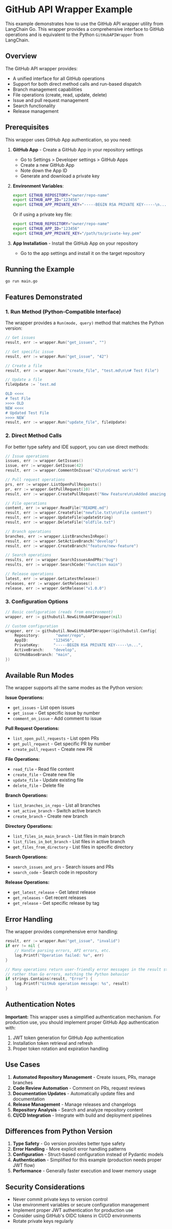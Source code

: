 # GitHub API Wrapper Example

This example demonstrates how to use the GitHub API wrapper utility from LangChain Go. This wrapper provides a comprehensive interface to GitHub operations and is equivalent to the Python `GitHubAPIWrapper` from LangChain.

## Overview

The GitHub API wrapper provides:
- A unified interface for all GitHub operations
- Support for both direct method calls and run-based dispatch
- Branch management capabilities
- File operations (create, read, update, delete)
- Issue and pull request management
- Search functionality
- Release management

## Prerequisites

This wrapper uses GitHub App authentication, so you need:

1. **GitHub App** - Create a GitHub App in your repository settings
   - Go to Settings > Developer settings > GitHub Apps
   - Create a new GitHub App
   - Note down the App ID
   - Generate and download a private key

2. **Environment Variables**:
   ```bash
   export GITHUB_REPOSITORY="owner/repo-name"
   export GITHUB_APP_ID="123456"
   export GITHUB_APP_PRIVATE_KEY="-----BEGIN RSA PRIVATE KEY-----\n..."
   ```

   Or if using a private key file:
   ```bash
   export GITHUB_REPOSITORY="owner/repo-name"
   export GITHUB_APP_ID="123456"
   export GITHUB_APP_PRIVATE_KEY="/path/to/private-key.pem"
   ```

3. **App Installation** - Install the GitHub App on your repository
   - Go to the app settings and install it on the target repository

## Running the Example

```bash
go run main.go
```

## Features Demonstrated

### 1. Run Method (Python-Compatible Interface)
The wrapper provides a `Run(mode, query)` method that matches the Python version:

```go
// Get issues
result, err := wrapper.Run("get_issues", "")

// Get specific issue
result, err := wrapper.Run("get_issue", "42")

// Create a file
result, err := wrapper.Run("create_file", "test.md\n\n# Test File")

// Update a file
fileUpdate := `test.md

OLD <<<<
# Test File
>>>> OLD
NEW <<<<
# Updated Test File
>>>> NEW`
result, err := wrapper.Run("update_file", fileUpdate)
```

### 2. Direct Method Calls
For better type safety and IDE support, you can use direct methods:

```go
// Issue operations
issues, err := wrapper.GetIssues()
issue, err := wrapper.GetIssue(42)
result, err := wrapper.CommentOnIssue("42\n\nGreat work!")

// Pull request operations
prs, err := wrapper.ListOpenPullRequests()
pr, err := wrapper.GetPullRequest(10)
result, err := wrapper.CreatePullRequest("New Feature\n\nAdded amazing functionality")

// File operations
content, err := wrapper.ReadFile("README.md")
result, err := wrapper.CreateFile("newfile.txt\n\nFile content")
result, err := wrapper.UpdateFile(updateString)
result, err := wrapper.DeleteFile("oldfile.txt")

// Branch operations
branches, err := wrapper.ListBranchesInRepo()
result, err := wrapper.SetActiveBranch("develop")
result, err := wrapper.CreateBranch("feature/new-feature")

// Search operations
results, err := wrapper.SearchIssuesAndPRs("bug")
results, err := wrapper.SearchCode("function main")

// Release operations
latest, err := wrapper.GetLatestRelease()
releases, err := wrapper.GetReleases()
release, err := wrapper.GetRelease("v1.0.0")
```

### 3. Configuration Options

```go
// Basic configuration (reads from environment)
wrapper, err := githubutil.NewGitHubAPIWrapper(nil)

// Custom configuration
wrapper, err := githubutil.NewGitHubAPIWrapper(&githubutil.Config{
    Repository:       "owner/repo",
    AppID:           "123456",
    PrivateKey:      "-----BEGIN RSA PRIVATE KEY-----\n...",
    ActiveBranch:    "develop",
    GitHubBaseBranch: "main",
})
```

## Available Run Modes

The wrapper supports all the same modes as the Python version:

**Issue Operations:**
- `get_issues` - List open issues
- `get_issue` - Get specific issue by number
- `comment_on_issue` - Add comment to issue

**Pull Request Operations:**
- `list_open_pull_requests` - List open PRs
- `get_pull_request` - Get specific PR by number
- `create_pull_request` - Create new PR

**File Operations:**
- `read_file` - Read file content
- `create_file` - Create new file
- `update_file` - Update existing file
- `delete_file` - Delete file

**Branch Operations:**
- `list_branches_in_repo` - List all branches
- `set_active_branch` - Switch active branch
- `create_branch` - Create new branch

**Directory Operations:**
- `list_files_in_main_branch` - List files in main branch
- `list_files_in_bot_branch` - List files in active branch
- `get_files_from_directory` - List files in specific directory

**Search Operations:**
- `search_issues_and_prs` - Search issues and PRs
- `search_code` - Search code in repository

**Release Operations:**
- `get_latest_release` - Get latest release
- `get_releases` - Get recent releases
- `get_release` - Get specific release by tag

## Error Handling

The wrapper provides comprehensive error handling:

```go
result, err := wrapper.Run("get_issue", "invalid")
if err != nil {
    // Handle parsing errors, API errors, etc.
    log.Printf("Operation failed: %v", err)
}

// Many operations return user-friendly error messages in the result string
// rather than Go errors, matching the Python behavior
if strings.Contains(result, "Error") {
    log.Printf("GitHub operation message: %s", result)
}
```

## Authentication Notes

**Important:** This wrapper uses a simplified authentication mechanism. For production use, you should implement proper GitHub App authentication with:

1. JWT token generation for GitHub App authentication
2. Installation token retrieval and refresh
3. Proper token rotation and expiration handling

## Use Cases

1. **Automated Repository Management** - Create issues, PRs, manage branches
2. **Code Review Automation** - Comment on PRs, request reviews
3. **Documentation Updates** - Automatically update files and documentation
4. **Release Management** - Manage releases and changelogs
5. **Repository Analysis** - Search and analyze repository content
6. **CI/CD Integration** - Integrate with build and deployment pipelines

## Differences from Python Version

1. **Type Safety** - Go version provides better type safety
2. **Error Handling** - More explicit error handling patterns
3. **Configuration** - Struct-based configuration instead of Pydantic models
4. **Authentication** - Simplified for this example (production needs proper JWT flow)
5. **Performance** - Generally faster execution and lower memory usage

## Security Considerations

- Never commit private keys to version control
- Use environment variables or secure configuration management
- Implement proper JWT authentication for production use
- Consider using GitHub's OIDC tokens in CI/CD environments
- Rotate private keys regularly 